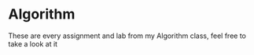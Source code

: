 # Algorithm

These are every assignment and lab from my Algorithm class, feel free to take a look at it
